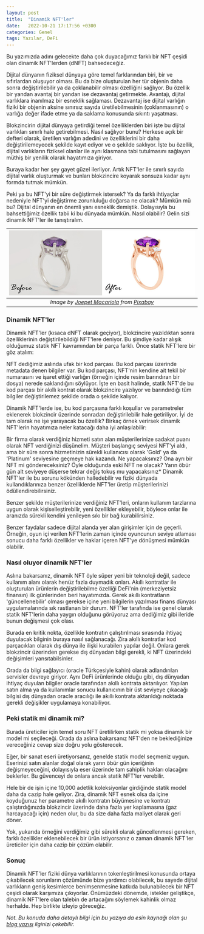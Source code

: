 ```yaml
---
layout: post
title:  "Dinamik NFT'ler"
date:   2022-10-21 17:17:56 +0300
categories: Genel
tags: Yazılar, DeFi
---
```


Bu yazımızda adını gelecekte daha çok duyacağımız farklı bir NFT çeşidi olan dinamik NFT'lerden (dNFT) bahsedeceğiz. 

Dijital dünyanın fiziksel dünyaya göre temel farklarından biri, bir ve sıfırlardan oluşuyor olması. Bu da bize oluşturulan her tür objenin daha sonra değiştirilebilir ya da çoklanabilir olması özelliğini sağlıyor. Bu özellik bir yandan avantaj bir yandan ise dezavantaj getirmekte. Avantajı, dijital varlıklara inanılmaz bir esneklik sağlaması. Dezavantaj ise dijital varlığın fiziki bir objenin aksine sınırsız sayıda üretilebilmesinin (çoklanmasının) o varlığa değer ifade etme ya da saklama konusunda sıkıntı yaşatması. 

Blokzincirin dijital dünyaya getirdiği temel özelliklerden biri işte bu dijital varlıkları sınırlı hale getirebilmesi. Nasıl sağlıyor bunu? Herkese açık bir defteri olarak, üretilen varlığın adedini ve özelliklerini bir daha değiştirilemeyecek şekilde kayıt ediyor ve o şekilde saklıyor. İşte bu özellik, dijital varlıkların fiziksel olanlar ile aynı klasmana tabi tutulmasını sağlayan müthiş bir yenilik olarak hayatımıza giriyor.

Buraya kadar her şey gayet güzel ilerliyor. Artık NFT'ler ile sınırlı sayıda dijital varlık oluşturmak ve bunları blokzincire koyarak sonsuza kadar aynı formda tutmak mümkün.

Peki ya bu NFT'yi bir süre değiştirmek istersek? Ya da farklı ihtiyaçlar nedeniyle NFT'yi değiştirme zorunluluğu doğarsa ne olacak? Mümkün mü bu? Dijital dünyanın en önemli yanı esneklik demiştik. Dolayısıyla bu bahsettiğimiz özellik tabii ki bu dünyada mümkün. Nasıl olabilir? Gelin sizi dinamik NFT'ler ile tanıştıralım.

| ![before_after](/assets/photo-editing-g8b0d4d572_800.jpg)|
|:--:| 
| *Image by [Joepet Macariola](https://pixabay.com/users/photoediting-353100/) from [Pixabay](https://pixabay.com/)*|

### Dinamik NFT'ler

Dinamik NFT'ler (kısaca dNFT olarak geçiyor), blokzincire yazıldıktan sonra özelliklerinin değiştirilebildiği NFT'lere deniyor. Bu şimdiye kadar alışık olduğumuz statik NFT kavramından bir parça farklı. Önce statik NFT'lere bir göz atalım: 

NFT dediğimiz aslında ufak bir kod parçası. Bu kod parçası üzerinde metadata denen bilgiler var. Bu kod parçası, NFT'nin kendine ait tekil bir numarasını ve işaret ettiği varlığın (örneğin içinde resim barındıran bir dosya) nerede saklandığını söylüyor.  İşte en basit halinde, statik NFT'de bu kod parçası bir akıllı kontrat olarak blokzincire yazılıyor ve barındırdığı tüm bilgiler değiştirilemez şekilde orada o şekilde kalıyor. 

Dinamik NFT'lerde ise, bu kod parçasına farklı koşullar ve parametreler eklenerek blokzincir üzerinde sonradan değiştirilebilir hale getiriliyor. İyi de tam olarak ne işe yarayacak bu özellik? Birkaç örnek verirsek dinamik NFT'lerin hayatımıza neler katacağı daha iyi anlaşılabilir:

Bir firma olarak verdiğiniz hizmeti satın alan müşterilerinize sadakat puanı olarak NFT verdiğinizi düşünelim. Müşteri başlangıç seviyesi NFT'yi aldı, ama bir süre sonra hizmetinizin sürekli kullanıcısı olarak 'Gold' ya da 'Platinum' seviyesine geçmeye hak kazandı. Ne yapacaksınız? Ona ayrı bir NFT mi göndereceksiniz? Öyle olduğunda eski NFT ne olacak? Yarın öbür gün alt seviyeye düşerse tekrar değiş tokuş mu yapacaksınız* Dinamik NFT'ler ile bu sorunu kökünden halledebilir ve fiziki dünyada kullandıklarınıza benzer özelliklerde NFT'ler üretip müşterilerinizi ödüllendirebilirsiniz. 

Benzer şekilde müşterilerinize verdiğiniz NFT'leri, onların kullanım tarzlarına uygun olarak kişiselleştirebilir, yeni özellikler ekleyebilir, böylece onlar ile aranızda sürekli kendini yenileyen sıkı bir bağ kurabilirsiniz. 

Benzer faydalar sadece dijital alanda yer alan girişimler için de geçerli. Örneğin, oyun içi verilen NFT'lerin zaman içinde oyuncunun seviye atlaması sonucu daha farklı özellikler ve haklar içeren NFT'ye dönüşmesi mümkün olabilir. 

### Nasıl oluyor dinamik NFT'ler

Aslına bakarsanız, dinamik NFT öyle süper yeni bir teknoloji değil, sadece kullanım alanı olarak henüz fazla duymadık onları. Akıllı kontratlar ile oluşturulan ürünlerin değiştirilebilme özelliği DeFi'nin (merkeziyetsiz finansın) ilk günlerinden beri hayatımızda. Gerek akıllı kontratların 'güncellenebilir' olması gerekse içine yeni bilgilerin yazılması finans dünyası uygulamalarında sık rastlanan bir durum. NFT'ler tarafında ise genel olarak statik NFT'lerin daha yaygın olduğunu görüyoruz ama dediğimiz gibi ileride bunun değişmesi çok olası. 

Burada en kritik nokta, özellikle kontratın çalıştırılması sırasında ihtiyaç duyulacak bilginin buraya nasıl sağlanacağı. Zira akıllı kontratlar kod parçacıkları olarak dış dünya ile ilişki kurabilen yapılar değil. Onlara gerek blokzincir üzerinden gerekse dış dünyadan bilgi gerekli, ki NFT üzerindeki değişimleri yansıtabilsinler. 

Orada da bilgi sağlayıcı (oracle Türkçesiyle kahin) olarak adlandırılan servisler devreye giriyor. Aynı DeFi ürünlerinde olduğu gibi, dış dünyadan ihtiyaç duyulan bilgiler oracle tarafından akıllı kontrata aktarılıyor. Yapılan satın alma ya da kullanımlar sonucu kullanıcının bir üst seviyeye çıkacağı bilgisi dış dünyadan oracle aracılığı ile akıllı kontrata aktarıldığı noktada gerekli değişikler uygulamaya konabiliyor. 

### Peki statik mi dinamik mi?

Burada üreticiler için temel soru NFT üretilirken statik mi yoksa dinamik bir model mi seçileceği. Orada da aslına bakarsanız NFT'den ne beklediğinize vereceğiniz cevap size doğru yolu gösterecek. 

Eğer, bir sanat eseri üretiyorsanız, genelde statik model seçmeniz uygun. Eserinizi satın alanlar doğal olarak yarın öbür gün içeriğinin değişmeyeceğini, dolayısıyla eser üzerinde tam sahiplik hakları olacağını beklerler. Bu güvenceyi de onlara ancak statik NFT'ler verebilir.

Hele bir de işin içine 10,000 adetlik koleksiyonlar girdiğinde statik model daha da cazip hale geliyor. Zira, dinamik NFT esnek olsa da içine koyduğunuz her parametre akıllı kontratın büyümesine ve kontratı çalıştırdığınızda blokzincir üzerinde daha fazla yer kaplamasına (gaz harcayacağı için) neden olur, bu da size daha fazla maliyet olarak geri döner. 

Yok, yukarıda örneğini verdiğimiz gibi sürekli olarak güncellenmesi gereken, farklı özellikler eklenebilecek bir ürün istiyorsanız o zaman dinamik NFT'ler üreticiler için daha cazip bir çözüm olabilir. 

### Sonuç
Dinamik NFT'ler fiziki dünya varlıklarının tokenleştirilmesi konusunda ortaya çıkabilecek sorunların çözümünde bize yardımcı olabilecek, bu sayede dijital varlıkların geniş kesimlerce benimsenmesine katkıda bulunabilecek bir NFT çeşidi olarak karşımıza çıkıyorlar. Önümüzdeki dönemde, istekler geliştikçe, dinamik NFT'lere olan talebin de artacağını söylemek kahinlik olmaz herhalde. Hep birlikte izleyip göreceğiz. 

*Not. Bu konuda daha detaylı bilgi için bu yazıya da esin kaynağı olan şu [blog yazısı](https://thecryptoilluminati.substack.com/p/dynamic-nfts-overview) ilginizi çekebilir.* 
